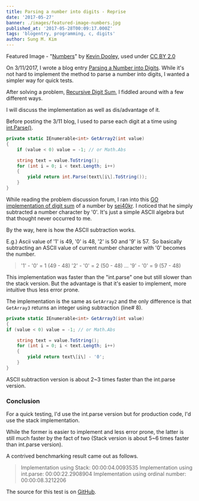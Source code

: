 ```yaml
---
title: Parsing a number into digits - Reprise
date: '2017-05-27'
banner: ./images/featured-image-numbers.jpg
published_at: '2017-05-28T00:09:17.000Z'
tags: 'blogentry, programming, c, digits'
author: Sung M. Kim
---
```


Featured Image - "[Numbers](https://www.flickr.com/photos/pagedooley/33012371924/in/photolist-Sic33h-axZ5BR-fmHjf2-ftyZh-cdkHVG-bVYosr-cdkHUd-bVYomR-cdkJaU-cdkJ9W-bVYooZ-cdkJ3L-bVYoo4-cdkJ33-cdkJ4A-cdkHWU-7XEruh-6aoKMB-58TTn-7pMfPC-5BCf-6cJTod-7mVfDM-bVYopD-DNnYH-7Dpz8d-jWGuhC-7ixpfM-pnNLmy-9A6rSx-pEgSWu-pnMNrB-oHqqL6-eoTrMt-6Smdj9-fYfgZq-6358Sy-a1DxLo-9mqFmA-m3CPo-mTjBQ-6q7D14-5pf3JR-9v4CfC-buw58e-qJyamo-9tM3Lx-9tQ1qE-iQhVK-kwYL7)" by [Kevin Dooley](https://www.flickr.com/photos/pagedooley/ "Go to Kevin Dooley's photostream"), used under [CC BY 2.0](https://creativecommons.org/licenses/by/2.0/)

On 3/11/2017, I wrote a blog entry [Parsing a Number into Digits](https://sung.codes/blog/2017/03/11/parsing-number-digits/). While it's not hard to implement the method to parse a number into digits, I wanted a simpler way for quick tests.

After solving a problem, [Recursive Digit Sum](https://www.hackerrank.com/challenges/recursive-digit-sum), I fiddled around with a few different ways.

I will discuss the implementation as well as dis/advantage of it.

Before posting the 3/11 blog, I used to parse each digit at a time using [int.Parse()](<https://msdn.microsoft.com/en-us/library/b3h1hf19(v=vs.110).aspx>).

```csharp
private static IEnumerable<int> GetArray2(int value)
{
	if (value < 0) value = -1; // or Math.Abs

	string text = value.ToString();
	for (int i = 0; i < text.Length; i++)
	{
		yield return int.Parse(text\[i\].ToString());
	}
}
```

While reading the problem discussion forum, I ran into this [GO implementation of digit sum](https://www.hackerrank.com/challenges/recursive-digit-sum/forum/comments/293394) of a number by [sei40kr](https://www.hackerrank.com/sei40kr). I noticed that he simply subtracted a number character by '0'. It's just a simple ASCII algebra but that thought never occurred to me.

By the way, here is how the ASCII subtraction works.

E.g.) Ascii value of '1' is 49, '0' is 48, '2' is 50 and '9' is 57.  So basically subtracting an ASCII value of current number character with '0' becomes the number.

> '1' - '0' = 1 (49 - 48) '2' - '0' = 2 (50 - 48) ... '9' - '0' = 9 (57 - 48)

This implementation was faster than the "int.parse" one but still slower than the stack version. But the advantage is that it's easier to implement, more intuitive thus less error prone.

The implementation is the same as `GetArray2` and the only difference is that `GetArray3` returns an integer using subtraction (line# 8).

```csharp
private static IEnumerable<int> GetArray3(int value)
{
if (value < 0) value = -1; // or Math.Abs

    string text = value.ToString();
    for (int i = 0; i < text.Length; i++)
    {
    	yield return text\[i\] - '0';
    }
}
```

ASCII subtraction version is about 2~3 times faster than the int.parse version.

### Conclusion

For a quick testing, I'd use the int.parse version but for production code, I'd use the stack implementation.

While the former is easier to implement and less error prone, the latter is still much faster by the fact of two (Stack version is about 5~6 times faster than int.parse version).

A contrived benchmarking result came out as follows.

> Implementation using Stack: 00:00:04.0093535 Implementation using int.parse: 00:00:22.2908904 Implementation using ordinal number: 00:00:08.3212206

The source for this test is on [GitHub](https://github.com/dance2die/Demo.LearnByDoing/blob/66cb2da206d195f9989124bd160045890ca57276/Demo.LearnByDoing.General/ConvertIntegerToArrayProgram.cs).

